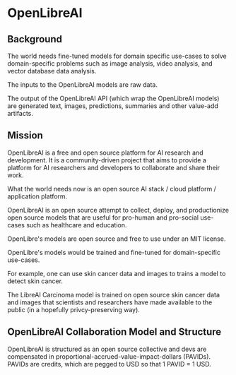 # OpenLibreAI

## Background

The world needs fine-tuned models for domain specific use-cases to solve domain-specific problems such as image analysis, video analysis, and vector database data analysis.

The inputs to the OpenLibreAI models are raw data.

The output of the OpenLibreAI API (which wrap the OpenLibreAI models) are generated text, images, predictions, summaries and other value-add artifacts.

## Mission

OpenLibreAI is a free and open source platform for AI research and development. It is a community-driven project that aims to provide a platform for AI researchers and developers to collaborate and share their work. 

What the world needs now is an open source AI stack / cloud platform / application platform.

OpenLibreAI is an open source attempt to collect, deploy, and productionize open source models that are useful for pro-human and pro-social use-cases such as healthcare and education.

OpenLibre's models are open source and free to use under an MIT license.

OpenLibre's models would be trained and fine-tuned for domain-specific use-cases.

For example, one can use skin cancer data and images to trains a model to detect skin cancer.

The LibreAI Carcinoma model is trained on open source skin cancer data and images that scientists and researchers have made available to the public (in a hopefully privcy-preserving way).



## OpenLibreAI Collaboration Model and Structure


OpenLibreAI is structured as an open source collective and devs are compensated in proportional-accrued-value-impact-dollars (PAVIDs). PAVIDs are credits, which are pegged to USD so that 1 PAVID = 1 USD.









